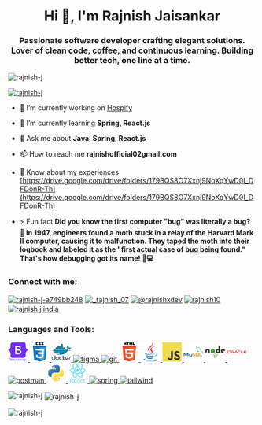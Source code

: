 <h1 align="center">Hi 👋, I'm Rajnish Jaisankar</h1>
<h3 align="center">Passionate software developer crafting elegant solutions. Lover of clean code, coffee, and continuous learning. Building better tech, one line at a time.</h3>

<p align="left"> <img src="https://komarev.com/ghpvc/?username=rajnish-j&label=Profile%20views&color=0e75b6&style=flat" alt="rajnish-j" /> </p>

<p align="left"> <a href="https://github.com/ryo-ma/github-profile-trophy"><img src="https://github-profile-trophy.vercel.app/?username=rajnish-j" alt="rajnish-j" /></a> </p>

- 🔭 I’m currently working on [Hospify](https://github.com/Rajnish-J/Hopsify)

- 🌱 I’m currently learning **Spring, React.js**

- 💬 Ask me about **Java, Spring, React.js**

- 📫 How to reach me **rajnishofficial02gmail.com**

- 📄 Know about my experiences [https://drive.google.com/drive/folders/179BQS8O7Xxnj9NoXqYwD0I_DFDonR-Th](https://drive.google.com/drive/folders/179BQS8O7Xxnj9NoXqYwD0I_DFDonR-Th)

- ⚡ Fun fact **Did you know the first computer "bug" was literally a bug? 🌟 In 1947, engineers found a moth stuck in a relay of the Harvard Mark II computer, causing it to malfunction. They taped the moth into their logbook and labeled it as the "first actual case of bug being found." That's how debugging got its name! 🐛💻**

<h3 align="left">Connect with me:</h3>
<p align="left">
<a href="https://linkedin.com/in/rajnish-j-a749bb248" target="blank"><img align="center" src="https://raw.githubusercontent.com/rahuldkjain/github-profile-readme-generator/master/src/images/icons/Social/linked-in-alt.svg" alt="rajnish-j-a749bb248" height="30" width="40" /></a>
<a href="https://instagram.com/_rajnish_07" target="blank"><img align="center" src="https://raw.githubusercontent.com/rahuldkjain/github-profile-readme-generator/master/src/images/icons/Social/instagram.svg" alt="_rajnish_07" height="30" width="40" /></a>
<a href="https://www.youtube.com/c/@rajnishxdev" target="blank"><img align="center" src="https://raw.githubusercontent.com/rahuldkjain/github-profile-readme-generator/master/src/images/icons/Social/youtube.svg" alt="@rajnishxdev" height="30" width="40" /></a>
<a href="https://www.codechef.com/users/rajnish10" target="blank"><img align="center" src="https://cdn.jsdelivr.net/npm/simple-icons@3.1.0/icons/codechef.svg" alt="rajnish10" height="30" width="40" /></a>
<a href="https://www.hackerrank.com/rajnish j india" target="blank"><img align="center" src="https://raw.githubusercontent.com/rahuldkjain/github-profile-readme-generator/master/src/images/icons/Social/hackerrank.svg" alt="rajnish j india" height="30" width="40" /></a>
</p>

<h3 align="left">Languages and Tools:</h3>
<p align="left"> <a href="https://getbootstrap.com" target="_blank" rel="noreferrer"> <img src="https://raw.githubusercontent.com/devicons/devicon/master/icons/bootstrap/bootstrap-plain-wordmark.svg" alt="bootstrap" width="40" height="40"/> </a> <a href="https://www.w3schools.com/css/" target="_blank" rel="noreferrer"> <img src="https://raw.githubusercontent.com/devicons/devicon/master/icons/css3/css3-original-wordmark.svg" alt="css3" width="40" height="40"/> </a> <a href="https://www.docker.com/" target="_blank" rel="noreferrer"> <img src="https://raw.githubusercontent.com/devicons/devicon/master/icons/docker/docker-original-wordmark.svg" alt="docker" width="40" height="40"/> </a> <a href="https://www.figma.com/" target="_blank" rel="noreferrer"> <img src="https://www.vectorlogo.zone/logos/figma/figma-icon.svg" alt="figma" width="40" height="40"/> </a> <a href="https://git-scm.com/" target="_blank" rel="noreferrer"> <img src="https://www.vectorlogo.zone/logos/git-scm/git-scm-icon.svg" alt="git" width="40" height="40"/> </a> <a href="https://www.w3.org/html/" target="_blank" rel="noreferrer"> <img src="https://raw.githubusercontent.com/devicons/devicon/master/icons/html5/html5-original-wordmark.svg" alt="html5" width="40" height="40"/> </a> <a href="https://www.java.com" target="_blank" rel="noreferrer"> <img src="https://raw.githubusercontent.com/devicons/devicon/master/icons/java/java-original.svg" alt="java" width="40" height="40"/> </a> <a href="https://developer.mozilla.org/en-US/docs/Web/JavaScript" target="_blank" rel="noreferrer"> <img src="https://raw.githubusercontent.com/devicons/devicon/master/icons/javascript/javascript-original.svg" alt="javascript" width="40" height="40"/> </a> <a href="https://www.mysql.com/" target="_blank" rel="noreferrer"> <img src="https://raw.githubusercontent.com/devicons/devicon/master/icons/mysql/mysql-original-wordmark.svg" alt="mysql" width="40" height="40"/> </a> <a href="https://nodejs.org" target="_blank" rel="noreferrer"> <img src="https://raw.githubusercontent.com/devicons/devicon/master/icons/nodejs/nodejs-original-wordmark.svg" alt="nodejs" width="40" height="40"/> </a> <a href="https://www.oracle.com/" target="_blank" rel="noreferrer"> <img src="https://raw.githubusercontent.com/devicons/devicon/master/icons/oracle/oracle-original.svg" alt="oracle" width="40" height="40"/> </a> <a href="https://postman.com" target="_blank" rel="noreferrer"> <img src="https://www.vectorlogo.zone/logos/getpostman/getpostman-icon.svg" alt="postman" width="40" height="40"/> </a> <a href="https://www.python.org" target="_blank" rel="noreferrer"> <img src="https://raw.githubusercontent.com/devicons/devicon/master/icons/python/python-original.svg" alt="python" width="40" height="40"/> </a> <a href="https://reactjs.org/" target="_blank" rel="noreferrer"> <img src="https://raw.githubusercontent.com/devicons/devicon/master/icons/react/react-original-wordmark.svg" alt="react" width="40" height="40"/> </a> <a href="https://spring.io/" target="_blank" rel="noreferrer"> <img src="https://www.vectorlogo.zone/logos/springio/springio-icon.svg" alt="spring" width="40" height="40"/> </a> <a href="https://tailwindcss.com/" target="_blank" rel="noreferrer"> <img src="https://www.vectorlogo.zone/logos/tailwindcss/tailwindcss-icon.svg" alt="tailwind" width="40" height="40"/> </a> </p>

<p><img align="left" src="https://github-readme-stats.vercel.app/api/top-langs?username=rajnish-j&show_icons=true&locale=en&layout=compact" alt="rajnish-j" /></p>

<p>&nbsp;<img align="center" src="https://github-readme-stats.vercel.app/api?username=rajnish-j&show_icons=true&locale=en" alt="rajnish-j" /></p>

<p><img align="center" src="https://github-readme-streak-stats.herokuapp.com/?user=rajnish-j&" alt="rajnish-j" /></p>
